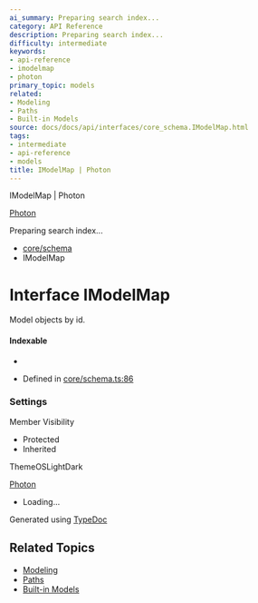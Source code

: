 ```yaml
---
ai_summary: Preparing search index...
category: API Reference
description: Preparing search index...
difficulty: intermediate
keywords:
- api-reference
- imodelmap
- photon
primary_topic: models
related:
- Modeling
- Paths
- Built-in Models
source: docs/docs/api/interfaces/core_schema.IModelMap.html
tags:
- intermediate
- api-reference
- models
title: IModelMap | Photon
---
```

IModelMap | Photon

[Photon](../index.md)




Preparing search index...

* [core/schema](../modules/core_schema.md)
* IModelMap

# Interface IModelMap

Model objects by id.

#### Indexable

* [id: string]: [IModel](core_schema.IModel.md)

* Defined in [core/schema.ts:86](https://github.com/mwhite454/photon/blob/main/packages/photon/src/core/schema.ts#L86)

### Settings

Member Visibility

* Protected
* Inherited

ThemeOSLightDark

[Photon](../index.md)

* Loading...

Generated using [TypeDoc](https://typedoc.org/)

## Related Topics

- [Modeling](../index.md)
- [Paths](../index.md)
- [Built-in Models](../index.md)
